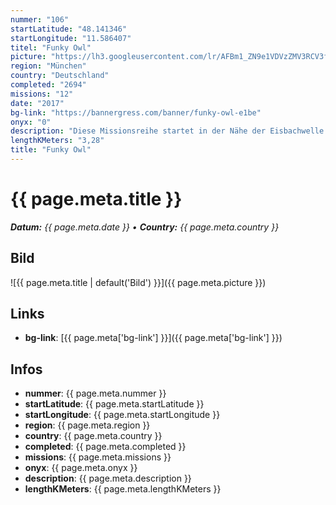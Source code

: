 ```yaml
---
nummer: "106"
startLatitude: "48.141346"
startLongitude: "11.586407"
titel: "Funky Owl"
picture: "https://lh3.googleusercontent.com/lr/AFBm1_ZN9e1VDVzZMV3RCV3fzz7LDTFRcknRdWtpWDMNY0gbXVrg-_flVLQlPIAVHtjse1OvGYWJVYkoOKZHgC1OJbG7wi_LEeoxlA4m9WSyr_Qid_L3wQFmZCnvgxq7V4dWk4IuSqEELKlnmdURWaTV3LjPwoODwajJjnBqjpeB0ZOwimvNzXeCnGr4IegXni53xQT3s_xSCnA9eSNYejX_XCUaoIG8NI-qEKZelJMx10589-nyvGsQ8VAGoFmkGmjGrIO5q9dD9Tz8iMgpf50Bw7Cj-afflY0xpskcaZZKZN8_uI5wTQfFKifUcbGv-3n6L1RJLTCOtNnEfNU580HBZ-FNHLrH8F0n6_HXrMPEciqdBsp_pwA2hlI602koirRdHCWC6I4qkYhP5KkksWyhXGCDy4A-tc5E6vbaNaD_GxX39LU3xMJb6Ks1N75w0h_HaUtoDwCan1U9gmyTJf3WVmUzih0Ln6VKIFvSXIC3id9yiGfj4DpQZo5RssRiLe6YdUaICXuIqG541asggdZmuwIktfshmHZBTt2LnQ--5MIlR_mC4MTda1GLsJ3Zi5PLoI1RJ-q34ybaQ9X8_mSxFlFrK51-GMJ_8ouQ_hgGZtPRMHr9U8ua_LkOtmdtS80JNZ52_xTa2w34RjVWFBMmCi_27rTlbXWh6OfmztvH6F3WH_8MFSPyyEKs_1aMOId2HOpqA_83Bx-paIRg5yxPgbLDMAu1f_QHxIcMqSixHWbL0XsKQLA3AMwJYBh7OK-DiO3lkY3kNfoz90cUka9n01zL8HguSQwMK7fgNuS36Mxjhewr1Lf1dvf4lYL5wI3hjA2u3u7-YID-8spmV6lUWwpIsJWbB6SSNrMH"
region: "München"
country: "Deutschland"
completed: "2694"
missions: "12"
date: "2017"
bg-link: "https://bannergress.com/banner/funky-owl-e1be"
onyx: "0"
description: "Diese Missionsreihe startet in der Nähe der Eisbachwelle und führt euch vom St. Anna Platz, über die Maximilianstraße, Richtung Marienplatz. Es gibt viel zu entdecken!"
lengthKMeters: "3,28"
title: "Funky Owl"
---
```


# {{ page.meta.title }}
_**Datum:** {{ page.meta.date }} • **Country:** {{ page.meta.country }}_

## Bild
![{{ page.meta.title | default('Bild') }}]({{ page.meta.picture }})

## Links
- **bg-link**: [{{ page.meta['bg-link'] }}]({{ page.meta['bg-link'] }})

## Infos
- **nummer**: {{ page.meta.nummer }}
- **startLatitude**: {{ page.meta.startLatitude }}
- **startLongitude**: {{ page.meta.startLongitude }}
- **region**: {{ page.meta.region }}
- **country**: {{ page.meta.country }}
- **completed**: {{ page.meta.completed }}
- **missions**: {{ page.meta.missions }}
- **onyx**: {{ page.meta.onyx }}
- **description**: {{ page.meta.description }}
- **lengthKMeters**: {{ page.meta.lengthKMeters }}

